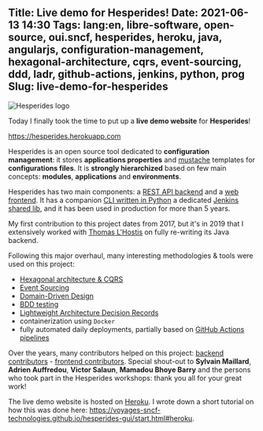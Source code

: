 Title: Live demo for Hesperides!
Date: 2021-06-13 14:30
Tags: lang:en, libre-software, open-source, oui.sncf, hesperides, heroku, java, angularjs, configuration-management, hexagonal-architecture, cqrs, event-sourcing, ddd, ladr, github-actions, jenkins, python, prog
Slug: live-demo-for-hesperides
---

![Hesperides logo](images/2021/06/hesperides.png)

Today I finally took the time to put up a **live demo website** for **Hesperides**!

<https://hesperides.herokuapp.com>

Hesperides is an open source tool dedicated to **configuration management**:
it stores **applications properties** and [mustache](https://mustache.github.io) templates for **configurations files**.
It is **strongly hierarchized** based on few main concepts: **modules**, **applications** and **environments**.

Hesperides has two main components: a [REST API backend](https://github.com/voyages-sncf-technologies/hesperides)
and a [web frontend](https://github.com/voyages-sncf-technologies/hesperides-gui).
It has a companion [CLI written in Python](https://github.com/voyages-sncf-technologies/hesperides-cli)
a dedicated [Jenkins shared lib](https://github.com/voyages-sncf-technologies/hesperides-jenkins-lib),
and it has been used in production for more than 5 years.

My first contribution to this project dates from 2017,
but it's in 2019 that I extensively worked with [Thomas L'Hostis](https://github.com/thomaslhostis)
on fully re-writing its Java backend.

Following this major overhaul, many interesting methodologies & tools were used on this project:

* [Hexagonal architecture & CQRS](https://github.com/voyages-sncf-technologies/architecture-hexagonale-cqrs)
* [Event Sourcing](https://martinfowler.com/eaaDev/EventSourcing.html)
* [Domain-Driven Design](https://en.wikipedia.org/wiki/Domain-driven_design)
* [BDD testing](https://en.wikipedia.org/wiki/Behavior-driven_development)
* [Lightweight Architecture Decision Records](https://github.com/voyages-sncf-technologies/hesperides/tree/master/documentation/lightweight-architecture-decision-records)
* containerization using `Docker`
* fully automated daily deployments, partially based on [GitHub Actions pipelines](https://docs.github.com/en/actions)

Over the years, many contributors helped on this project: [backend contributors](https://github.com/voyages-sncf-technologies/hesperides/graphs/contributors) - [frontend contributors](https://github.com/voyages-sncf-technologies/hesperides-gui/graphs/contributors).
Special shout-out to **Sylvain Maillard**, **Adrien Auffredou**, **Victor Salaun**, **Mamadou Bhoye Barry**
and the persons who took part in the Hesperides workshops: thank you all for your great work!

The live demo website is hosted on [Heroku](https://www.heroku.com).
I wrote down a short tutorial on how this was done here:<https://voyages-sncf-technologies.github.io/hesperides-gui/start.html#heroku>.
